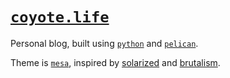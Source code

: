 # [`coyote.life`](https://coyote.life)

Personal blog, built using [`python`](https://python.org) and [`pelican`](https://getpelican.com).

Theme is [`mesa`](https://gitlab.com/rwev/mesa), inspired by [solarized](https://ethanschoonover.com/solarized/) and [brutalism](https://brutalist-web.design/).
